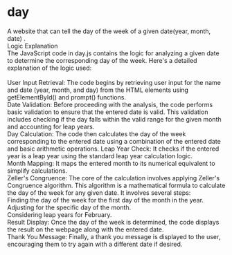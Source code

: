 # day
A website that can tell the day of the week of a given date(year, month, date) . 
<br>
Logic Explanation
<br>
The JavaScript code in day.js contains the logic for analyzing a given date to determine the corresponding day of the week. Here's a detailed explanation of the logic used:
<br>
<br>
User Input Retrieval: The code begins by retrieving user input for the name and date (year, month, and day) from the HTML elements using getElementById() and prompt() functions.
<br>
Date Validation: Before proceeding with the analysis, the code performs basic validation to ensure that the entered date is valid. This validation includes checking if the day falls within the valid range for the given month and accounting for leap years.
<br>
Day Calculation: The code then calculates the day of the week corresponding to the entered date using a combination of the entered date and basic arithmetic operations.
Leap Year Check: It checks if the entered year is a leap year using the standard leap year calculation logic.
<br>
Month Mapping: It maps the entered month to its numerical equivalent to simplify calculations.
<br>
Zeller's Congruence: The core of the calculation involves applying Zeller's Congruence algorithm. This algorithm is a mathematical formula to calculate the day of the week for any given date. It involves 
several steps:
<br>
Finding the day of the week for the first day of the month in the year.
<br>
Adjusting for the specific day of the month.
<br>
Considering leap years for February.
<br>
Result Display: Once the day of the week is determined, the code displays the result on the webpage along with the entered date.
<br>
Thank You Message: Finally, a thank you message is displayed to the user, encouraging them to try again with a different date if desired.